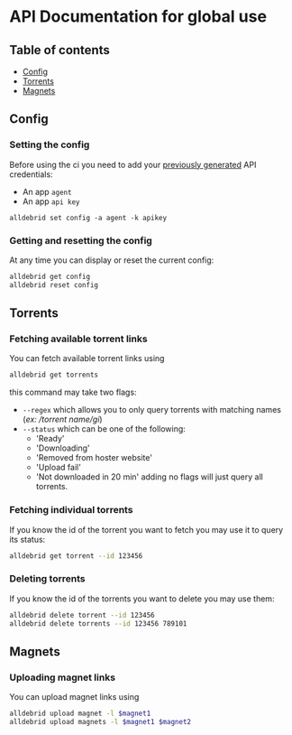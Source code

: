 # API Documentation for global use

## Table of contents

- [Config](#config)
- [Torrents](#torrents)
- [Magnets](#magnets)

## Config
### Setting the config
Before using the ci you need to add your [previously generated](https://alldebrid.com/apikeys/) API credentials:
- An app `agent`
- An app `api key`
```
alldebrid set config -a agent -k apikey
```

### Getting and resetting the config
At any time you can display or reset the current config:
```sh
alldebrid get config
alldebrid reset config
```

## Torrents
### Fetching available torrent links
You can fetch available torrent links using
```sh
alldebrid get torrents
```
this command may take two flags:
- `--regex` which allows you to only query torrents with matching names (_ex: /torrent name/gi_)
- `--status` which can be one of the following:
  - 'Ready'
  - 'Downloading'
  - 'Removed from hoster website'
  - 'Upload fail'
  - 'Not downloaded in 20 min'
adding no flags will just query all torrents.

### Fetching individual torrents
If you know the id of the torrent you want to fetch you may use it to query its status:
```sh
alldebrid get torrent --id 123456
```

### Deleting torrents
If you know the id of the torrents you want to delete you may use them:
```sh
alldebrid delete torrent --id 123456
alldebrid delete torrents --id 123456 789101
```

## Magnets

### Uploading magnet links
You can upload magnet links using
```sh
alldebrid upload magnet -l $magnet1
alldebrid upload magnets -l $magnet1 $magnet2
```